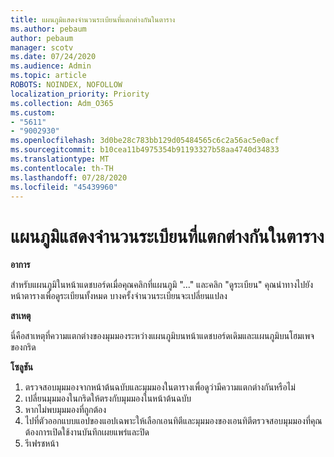 ```yaml
---
title: แผนภูมิแสดงจํานวนระเบียนที่แตกต่างกันในตาราง
ms.author: pebaum
author: pebaum
manager: scotv
ms.date: 07/24/2020
ms.audience: Admin
ms.topic: article
ROBOTS: NOINDEX, NOFOLLOW
localization_priority: Priority
ms.collection: Adm_O365
ms.custom:
- "5611"
- "9002930"
ms.openlocfilehash: 3d0be28c783bb129d05484565c6c2a56ac5e0acf
ms.sourcegitcommit: b10cea11b4975354b91193327b58aa4740d34833
ms.translationtype: MT
ms.contentlocale: th-TH
ms.lasthandoff: 07/28/2020
ms.locfileid: "45439960"
---
```

# <a name="chart-shows-different-number-of-records-in-grid"></a>แผนภูมิแสดงจํานวนระเบียนที่แตกต่างกันในตาราง

**อาการ**

สําหรับแผนภูมิในหน้าแดชบอร์ดเมื่อคุณคลิกที่แผนภูมิ "..." และคลิก "ดูระเบียน" คุณนําทางไปยังหน้าตารางเพื่อดูระเบียนทั้งหมด บางครั้งจํานวนระเบียนจะเปลี่ยนแปลง

**สาเหตุ**

นี่คือสาเหตุที่ความแตกต่างของมุมมองระหว่างแผนภูมิบนหน้าแดชบอร์ดเดิมและแผนภูมิบนโฮมเพจของกริด  

**โซลูชัน**

1. ตรวจสอบมุมมองจากหน้าต้นฉบับและมุมมองในตารางเพื่อดูว่ามีความแตกต่างกันหรือไม่
2. เปลี่ยนมุมมองในกริดให้ตรงกับมุมมองในหน้าต้นฉบับ
3. หากไม่พบมุมมองที่ถูกต้อง
4. ไปที่ตัวออกแบบแอปของแอปเฉพาะให้เลือกเอนทิตีและมุมมองของเอนทิตีตรวจสอบมุมมองที่คุณต้องการเปิดใช้งานบันทึกเผยแพร่และปิด
5. รีเฟรชหน้า
